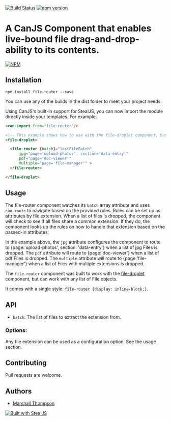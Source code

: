 [![Build Status](https://travis-ci.org/marshallswain/file-router.svg?branch=master)](https://travis-ci.org/marshallswain/file-router)
[![npm version](https://badge.fury.io/js/file-router.svg)](https://badge.fury.io/js/file-router)

# A CanJS Component that enables live-bound file drag-and-drop-ability to its contents.

[![NPM](https://nodei.co/npm/file-router.png?downloads=true&downloadRank=true&stars=true)](https://nodei.co/npm/file-router/)

## Installation
```
npm install file-router --save
```

You can use any of the builds in the dist folder to meet your project needs.

Using CanJS's built-in support for StealJS, you can now import the module directly inside your templates.  For example:
```html
<can-import from="file-router"/>

<!-- This example shows how to use with the file-droplet component, but any array of File objects will work. -->
<file-droplet>

  <file-router {batch}="lastFileBatch"
      jpg="page='upload-photos', section='data-entry'"
      pdf="page='doc-viewer'" 
      multiple="page='file-manager'" >
  </file-router>

</file-droplet>
```

## Usage
The file-router component watches its `batch` array attribute and uses `can.route` to navigate based on the provided rules.  Rules can be set up as attributes by file extension.  When a list of files is dropped, the component will check to see if all files share a common extension.  If they do, the component looks up the rules on how to handle that extension based on the passed-in attributes.

In the example above, the `jpg` attribute configures the component to route to {page:'upload-photos', section: 'data-entry'} when a list of jpg Files is dropped.  The `pdf` attribute will route to {page:'doc-viewer'} when a list of pdf Files is dropped.  The `multiple` attribute will route to {page:'file-manager'} when a list of Files with multiple extensions is dropped.

The `file-router` component was built to work with the [file-droplet](https://www.npmjs.com/package/file-droplet) component, but can work with any list of File objects.

It comes with a single style: `file-router {display: inline-block;}`.

## API

- `batch`: The list of files to extract the extension from.


### Options:

Any file extension can be used as a configuration option.  See the usage section.


## Contributing
Pull requests are welcome.

## Authors

- [Marshall Thompson](https://github.com/marshallswain)

[![Built with StealJS](./dist/build-with-stealjs.jpg)](http://StealJS.com)


